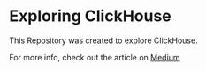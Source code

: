 # Exploring ClickHouse
This Repository was created to explore ClickHouse.

For more info, check out the article on [Medium](https://medium.com/@jeanboutros)
